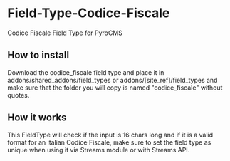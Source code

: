 Field-Type-Codice-Fiscale
=========================

Codice Fiscale Field Type for PyroCMS

## How to install

Download the codice_fiscale field type and place it in addons/shared_addons/field_types or addons/[site_ref]/field_types and make sure that the folder you will copy is named "codice_fiscale" without quotes.

## How it works

This FieldType will check if the input is 16 chars long and if it is a valid format for an italian Codice Fiscale, make sure to set the field type as unique when using it via Streams module or with Streams API.